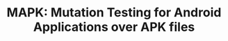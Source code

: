 ---
title: "MAPK: Mutation Testing for Android Applications over APK files"
description: |

people:
  - mastCamilo

topic: Mutation

layout: project
---